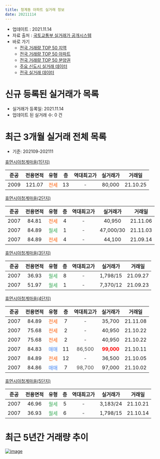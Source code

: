 ```yaml
---
title: 청계동 아파트 실거래 정보
date: 20211114
---
```


* 업데이트 : 2021.11.14
* 자료 출처 : [국토교통부 실거래가 공개시스템](http://rt.molit.go.kr)
* 바로 가기
    * [전국 거래량 TOP 50 지역](https://apt-info.github.io/apt-trade-info/tr)
    * [전국 거래량 TOP 50 아파트](https://apt-info.github.io/apt-trade-info/ta)
    * [전국 거래량 TOP 50 분양권](https://apt-info.github.io/apt-trade-info/tb)
    * [주요 신도시 실거래 데이터](https://apt-info.github.io/apt-trade-info/newtown)
    * [전국 실거래 데이터](https://apt-info.github.io/apt-trade-info/all)



<script async src="https://pagead2.googlesyndication.com/pagead/js/adsbygoogle.js"></script>
<!-- 기본광고 -->
<ins class="adsbygoogle"
     style="display:block"
     data-ad-client="ca-pub-1142216861245946"
     data-ad-slot="4805727019"
     data-ad-format="auto"
     data-full-width-responsive="true"></ins>
<script>
     (adsbygoogle = window.adsbygoogle || []).push({});
</script>


# 신규 등록된 실거래가 목록

* 실거래가 등록일: 2021.11.14
* 업데이트 된 실거래 수: 0 건




<script async src="https://pagead2.googlesyndication.com/pagead/js/adsbygoogle.js"></script>
<!-- 기본광고 -->
<ins class="adsbygoogle"
     style="display:block"
     data-ad-client="ca-pub-1142216861245946"
     data-ad-slot="4805727019"
     data-ad-format="auto"
     data-full-width-responsive="true"></ins>
<script>
     (adsbygoogle = window.adsbygoogle || []).push({});
</script>


# 최근 3개월 실거래 전체 목록
* 기준: 202109-202111


[휴먼시아청계마을(1단지)](https://search.naver.com/search.naver?query=%ED%9C%B4%EB%A8%BC%EC%8B%9C%EC%95%84%EC%B2%AD%EA%B3%84%EB%A7%88%EC%9D%84%281%EB%8B%A8%EC%A7%80%29)

|준공|전용면적|유형|층|역대최고가|실거래가|거래일|
|:---:|:---:|:---:|:---:|:---:|:---:|:---:|
|2009|121.07|<span style="color:#FF5A00">전세</span>|13|<span style="color:#444444">-</span>|80,000|21.10.25|

[휴먼시아청계마을(2단지)](https://search.naver.com/search.naver?query=%ED%9C%B4%EB%A8%BC%EC%8B%9C%EC%95%84%EC%B2%AD%EA%B3%84%EB%A7%88%EC%9D%84%282%EB%8B%A8%EC%A7%80%29)

|준공|전용면적|유형|층|역대최고가|실거래가|거래일|
|:---:|:---:|:---:|:---:|:---:|:---:|:---:|
|2007|84.81|<span style="color:#FF5A00">전세</span>|4|<span style="color:#444444">-</span>|40,950|21.11.06|
|2007|84.89|<span style="color:#34A853">월세</span>|1|<span style="color:#444444">-</span>|47,000/30|21.11.03|
|2007|84.89|<span style="color:#FF5A00">전세</span>|4|<span style="color:#444444">-</span>|44,100|21.09.14|

[휴먼시아청계마을(3단지)](https://search.naver.com/search.naver?query=%ED%9C%B4%EB%A8%BC%EC%8B%9C%EC%95%84%EC%B2%AD%EA%B3%84%EB%A7%88%EC%9D%84%283%EB%8B%A8%EC%A7%80%29)

|준공|전용면적|유형|층|역대최고가|실거래가|거래일|
|:---:|:---:|:---:|:---:|:---:|:---:|:---:|
|2007|36.93|<span style="color:#34A853">월세</span>|8|<span style="color:#444444">-</span>|1,798/15|21.09.27|
|2007|51.97|<span style="color:#34A853">월세</span>|1|<span style="color:#444444">-</span>|7,370/12|21.09.23|

[휴먼시아청계마을(4단지)](https://search.naver.com/search.naver?query=%ED%9C%B4%EB%A8%BC%EC%8B%9C%EC%95%84%EC%B2%AD%EA%B3%84%EB%A7%88%EC%9D%84%284%EB%8B%A8%EC%A7%80%29)

|준공|전용면적|유형|층|역대최고가|실거래가|거래일|
|:---:|:---:|:---:|:---:|:---:|:---:|:---:|
|2007|84.89|<span style="color:#FF5A00">전세</span>|7|<span style="color:#444444">-</span>|35,700|21.11.08|
|2007|75.68|<span style="color:#FF5A00">전세</span>|2|<span style="color:#444444">-</span>|40,950|21.10.22|
|2007|75.68|<span style="color:#FF5A00">전세</span>|2|<span style="color:#444444">-</span>|40,950|21.10.22|
|2007|84.83|<span style="color:#4285F3">매매</span>|11|<span style="color:#444444">86,500</span>|<b><span style="color:#FF0000">99,000</span></b>|21.10.11|
|2007|84.89|<span style="color:#FF5A00">전세</span>|12|<span style="color:#444444">-</span>|36,500|21.10.05|
|2007|84.86|<span style="color:#4285F3">매매</span>|7|<span style="color:#444444">98,700</span>|97,000|21.10.02|

[휴먼시아청계마을(5단지)](https://search.naver.com/search.naver?query=%ED%9C%B4%EB%A8%BC%EC%8B%9C%EC%95%84%EC%B2%AD%EA%B3%84%EB%A7%88%EC%9D%84%285%EB%8B%A8%EC%A7%80%29)

|준공|전용면적|유형|층|역대최고가|실거래가|거래일|
|:---:|:---:|:---:|:---:|:---:|:---:|:---:|
|2007|46.96|<span style="color:#34A853">월세</span>|5|<span style="color:#444444">-</span>|3,183/24|21.10.21|
|2007|36.93|<span style="color:#34A853">월세</span>|6|<span style="color:#444444">-</span>|1,798/15|21.10.14|



<script async src="https://pagead2.googlesyndication.com/pagead/js/adsbygoogle.js"></script>
<!-- 기본광고 -->
<ins class="adsbygoogle"
     style="display:block"
     data-ad-client="ca-pub-1142216861245946"
     data-ad-slot="4805727019"
     data-ad-format="auto"
     data-full-width-responsive="true"></ins>
<script>
     (adsbygoogle = window.adsbygoogle || []).push({});
</script>


# 최근 5년간 거래량 추이


<div style="width:100%;">
    <canvas id="deal_progress" height="200"></canvas>
</div>

<script>
new Chart(document.getElementById("deal_progress"), {
    type: 'line',
    data: {
        labels: ['16.01','16.02','16.03','16.04','16.05','16.06','16.07','16.08','16.09','16.10','16.11','16.12','17.01','17.02','17.03','17.04','17.05','17.06','17.07','17.08','17.09','17.10','17.11','17.12','18.01','18.02','18.03','18.04','18.05','18.06','18.07','18.08','18.09','18.10','18.11','18.12','19.01','19.02','19.03','19.04','19.05','19.06','19.07','19.08','19.09','19.10','19.11','19.12','20.01','20.02','20.03','20.04','20.05','20.06','20.07','20.08','20.09','20.10','20.11','20.12','21.01','21.02','21.03','21.04','21.05','21.06','21.07','21.08','21.09','21.10','21.11'],
        datasets: [{
            label: '매매/분양권',
            data: [4,4,7,5,9,6,5,2,5,9,5,2,3,5,7,12,10,7,15,4,9,5,4,3,8,18,7,1,2,1,2,13,12,7,4,2,1,1,1,2,3,6,1,6,6,6,11,17,9,7,1,0,4,7,3,1,0,2,5,6,1,7,3,4,2,2,4,2,0,2,0],
            borderColor: "rgba(66, 133, 243, 1)",
            backgroundColor: "rgba(66, 133, 243, 0.05)",
            borderWidth: 1,
            pointRadius: 0,
            fill: false,
            lineTension: 0
        },{
            label: '전/월세',
            data: [7,12,11,6,10,10,8,4,10,4,12,5,11,6,16,8,16,8,9,48,10,9,12,8,7,16,12,13,8,12,5,6,6,7,6,14,8,9,9,10,12,14,9,85,8,8,8,12,13,18,12,12,5,10,11,5,5,8,10,6,15,7,16,11,12,7,8,64,3,6,3],
            borderColor: "rgba(255, 90, 0, 1)",
            backgroundColor: "rgba(255, 90, 0, 0.05)",
            borderWidth: 1,
            pointRadius: 0,
            fill: false,
            lineTension: 0
        },{
            label: '합계',
            data: [11,16,18,11,19,16,13,6,15,13,17,7,14,11,23,20,26,15,24,52,19,14,16,11,15,34,19,14,10,13,7,19,18,14,10,16,9,10,10,12,15,20,10,91,14,14,19,29,22,25,13,12,9,17,14,6,5,10,15,12,16,14,19,15,14,9,12,66,3,8,3],
            borderColor: "rgba(0, 0, 0, 1)",
            backgroundColor: "rgba(0, 0, 0, 0.03)",
            borderWidth: 0.1,
            pointRadius: 0,
            fill: true,
            lineTension: 0
        }
        ]
    },
    options: {
        responsive: true,
        title: {
            display: false
        },
        tooltips: {
            mode: 'index',
            intersect: false
        },
        hover: {
            mode: 'nearest',
            intersect: true
        },
        scales: {
            xAxes: [{
                display: true,
                scaleLabel: {
                    display: true,
                    labelString: '년/월'
                }
            }],
            yAxes: [{
                display: true,
                ticks: {
                    suggestedMin: 0,
                },
                scaleLabel: {
                    display: true,
                    labelString: '실거래 수'
                }
            }]
        }
    }
});

</script>


[![image](https://apt-info.github.io/images/2020-01-03-apt-trade-info/1024x500.png)](https://play.google.com/store/apps/details?id=com.aptinfo.apttradeinfo)

